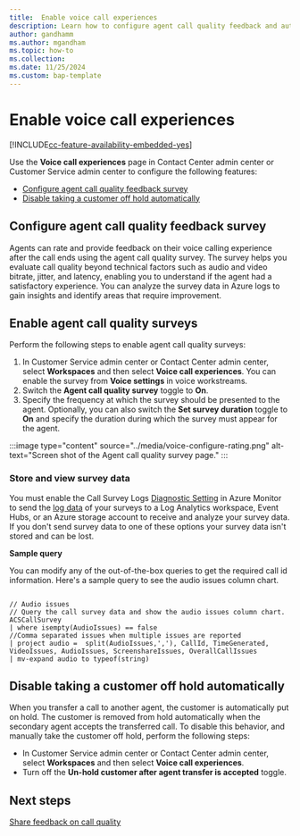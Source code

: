 ```yaml
---
title:  Enable voice call experiences
description: Learn how to configure agent call quality feedback and automatically remove a customer from hold.
author: gandhamm
ms.author: mgandham
ms.topic: how-to
ms.collection: 
ms.date: 11/25/2024
ms.custom: bap-template 
---
```


# Enable voice call experiences

[!INCLUDE[cc-feature-availability-embedded-yes](../../includes/cc-feature-availability-embedded-yes.md)]

Use the **Voice call experiences** page in Contact Center admin center or Customer Service admin center to configure the following features:

- [Configure agent call quality feedback survey](#configure-agent-call-quality-feedback-survey)
- [Disable taking a customer off hold automatically](#disable-taking-a-customer-off-hold-automatically)

## Configure agent call quality feedback survey 

Agents can rate and provide feedback on their voice calling experience after the call ends using the agent call quality survey. The survey helps you evaluate call quality beyond technical factors such as audio and video bitrate, jitter, and latency, enabling you to understand if the agent had a satisfactory experience. You can analyze the survey data in Azure logs to gain insights and identify areas that require improvement.

## Enable agent call quality surveys

Perform the following steps to enable agent call quality surveys:

1. In Customer Service admin center or Contact Center admin center, select **Workspaces** and then select **Voice call experiences**. You can enable the survey from **Voice settings** in voice workstreams. 
3. Switch the **Agent call quality survey** toggle to **On**.
4. Specify the frequency at which the survey should be presented to the agent. Optionally, you can also switch the **Set survey duration** toggle to **On** and specify the duration during which the survey must appear for the agent.

 :::image type="content" source="../media/voice-configure-rating.png" alt-text="Screen shot of the Agent call quality survey page." :::

### Store and view survey data

You must enable the Call Survey Logs [Diagnostic Setting](/azure/communication-services/concepts/analytics/enable-logging) in Azure Monitor to send the [log data](/azure/communication-services/concepts/analytics/logs/end-of-call-survey-logs) of your surveys to a Log Analytics workspace, Event Hubs, or an Azure storage account to receive and analyze your survey data. If you don't send survey data to one of these options your survey data isn't stored and can be lost.

**Sample query**

You can modify any of the out-of-the-box queries to get the required call id information. Here's a sample query to see the audio issues column chart.

```

// Audio issues 
// Query the call survey data and show the audio issues column chart. 
ACSCallSurvey
| where isempty(AudioIssues) == false
//Comma separated issues when multiple issues are reported
| project audio =  split(AudioIssues,','), CallId, TimeGenerated, VideoIssues, AudioIssues, ScreenshareIssues, OverallCallIssues
| mv-expand audio to typeof(string)

```

## Disable taking a customer off hold automatically

When you transfer a call to another agent, the customer is automatically put on hold. The customer is removed from hold automatically when the secondary agent accepts the transferred call. To disable this behavior, and manually take the customer off hold, perform the following steps:
- In Customer Service admin center or Contact Center admin center, select **Workspaces** and then select **Voice call experiences**.
- Turn off the **Un-hold customer after agent transfer is accepted** toggle. 

## Next steps

[Share feedback on call quality](/dynamics365/contact-center/use/voice-channel-agent-experience#share-feedback-on-call-quality)  
